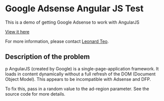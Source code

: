 # Google Adsense Angular JS Test

This is a demo of getting Google Adsense to work with AngularJS

[View it here](http://leonardteo.github.io/google-ads-test-angularjs)

For more information, please contact [Leonard Teo](leonard@artstation.com).

## Description of the problem
p AngularJS (created by Google) is a single-page-application framework. It loads in content dynamically without a full refresh of the DOM (Document Object Model). This appears to be incompatible with Adsense and DFP.

To fix this, pass in a random value to the ad-region parameter. See the source code for more details.